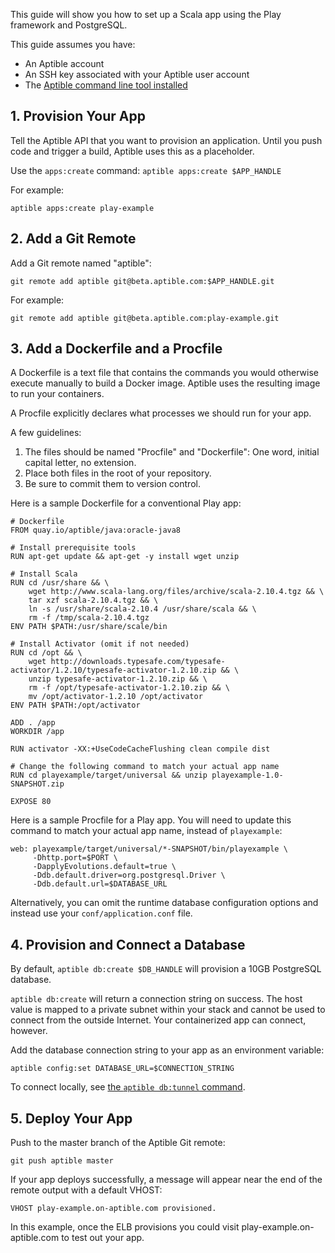 This guide will show you how to set up a Scala app using the Play framework and PostgreSQL.

This guide assumes you have:

- An Aptible account
- An SSH key associated with your Aptible user account
- The [Aptible command line tool installed](/topics/cli/how-to-install-cli)

## 1. Provision Your App

Tell the Aptible API that you want to provision an application. Until you push code and trigger a build, Aptible uses this as a placeholder.

Use the `apps:create` command: `aptible apps:create $APP_HANDLE`

For example:

    aptible apps:create play-example

## 2. Add a Git Remote

Add a Git remote named "aptible":

    git remote add aptible git@beta.aptible.com:$APP_HANDLE.git

For example:

    git remote add aptible git@beta.aptible.com:play-example.git

## 3. Add a Dockerfile and a Procfile

A Dockerfile is a text file that contains the commands you would otherwise execute manually to build a Docker image. Aptible uses the resulting image to run your containers.

A Procfile explicitly declares what processes we should run for your app.

A few guidelines:

1. The files should be named "Procfile" and "Dockerfile": One word, initial capital letter, no extension.
2. Place both files in the root of your repository.
3. Be sure to commit them to version control.

Here is a sample Dockerfile for a conventional Play app:

    # Dockerfile
    FROM quay.io/aptible/java:oracle-java8

    # Install prerequisite tools
    RUN apt-get update && apt-get -y install wget unzip

    # Install Scala
    RUN cd /usr/share && \
        wget http://www.scala-lang.org/files/archive/scala-2.10.4.tgz && \
        tar xzf scala-2.10.4.tgz && \
        ln -s /usr/share/scala-2.10.4 /usr/share/scala && \
        rm -f /tmp/scala-2.10.4.tgz
    ENV PATH $PATH:/usr/share/scale/bin

    # Install Activator (omit if not needed)
    RUN cd /opt && \
        wget http://downloads.typesafe.com/typesafe-activator/1.2.10/typesafe-activator-1.2.10.zip && \
        unzip typesafe-activator-1.2.10.zip && \
        rm -f /opt/typesafe-activator-1.2.10.zip && \
        mv /opt/activator-1.2.10 /opt/activator
    ENV PATH $PATH:/opt/activator

    ADD . /app
    WORKDIR /app

    RUN activator -XX:+UseCodeCacheFlushing clean compile dist

    # Change the following command to match your actual app name
    RUN cd playexample/target/universal && unzip playexample-1.0-SNAPSHOT.zip

    EXPOSE 80

Here is a sample Procfile for a Play app. You will need to update this command to match your actual app name, instead of `playexample`:

    web: playexample/target/universal/*-SNAPSHOT/bin/playexample \
         -Dhttp.port=$PORT \
         -DapplyEvolutions.default=true \
         -Ddb.default.driver=org.postgresql.Driver \
         -Ddb.default.url=$DATABASE_URL

Alternatively, you can omit the runtime database configuration options and instead use your `conf/application.conf` file.

## 4. Provision and Connect a Database

By default, `aptible db:create $DB_HANDLE` will provision a 10GB PostgreSQL database.

`aptible db:create` will return a connection string on success. The host value is mapped to a private subnet within your stack and cannot be used to connect from the outside Internet. Your containerized app can connect, however.

Add the database connection string to your app as an environment variable:

    aptible config:set DATABASE_URL=$CONNECTION_STRING

To connect locally, see [the `aptible db:tunnel` command](/topics/cli/how-to-connect-to-database-from-outside/).


## 5. Deploy Your App

Push to the master branch of the Aptible Git remote:

    git push aptible master

If your app deploys successfully, a message will appear near the end of the remote output with a default VHOST:


    VHOST play-example.on-aptible.com provisioned.

In this example, once the ELB provisions you could visit play-example.on-aptible.com to test out your app.
